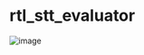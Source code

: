 # rtl_stt_evaluator

![image](https://github.com/user-attachments/assets/57d27a96-c485-4699-a460-36c35222a5de)

